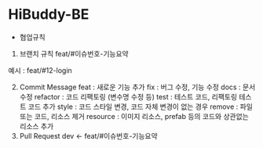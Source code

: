 # HiBuddy-BE

- 협업규칙
1. 브랜치 규칙
feat/#이슈번호-기능요약

예시 : feat/#12-login

2. Commit Message
feat : 새로운 기능 추가
fix : 버그 수정, 기능 수정
docs : 문서 수정
refactor : 코드 리팩토링 (변수명 수정 등)
test : 테스트 코드, 리팩토링 테스트 코드 추가
style : 코드 스타일 변경, 코드 자체 변경이 없는 경우
remove : 파일 또는 코드, 리소스 제거
resource : 이미지 리소스, prefab 등의 코드와 상관없는 리소스 추가
3. Pull Request
dev <- feat/#이슈번호-기능요약

